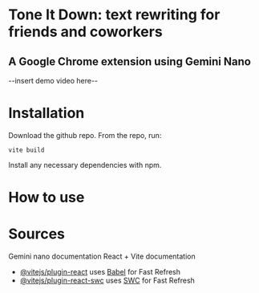 # Tone It Down: text rewriting for friends and coworkers
## A Google Chrome extension using Gemini Nano
--insert demo video here--

# Installation
Download the github repo. From the repo, run: 
```
vite build
```
Install any necessary dependencies with npm. 

# How to use

# Sources
Gemini nano documentation
React + Vite documentation
- [@vitejs/plugin-react](https://github.com/vitejs/vite-plugin-react/blob/main/packages/plugin-react/README.md) uses [Babel](https://babeljs.io/) for Fast Refresh
- [@vitejs/plugin-react-swc](https://github.com/vitejs/vite-plugin-react-swc) uses [SWC](https://swc.rs/) for Fast Refresh

